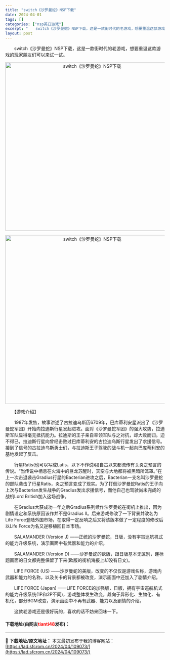 ```yaml
---
title: "switch《沙罗曼蛇》NSP下载"
date: 2024-04-01
tags: []
categories: ["nsp英日游戏"]
excerpt: "　　switch《沙罗曼蛇》NSP下载，这是一款街时代的老游戏，想要重温这款游戏的玩家朋友们可以来试一试。 　　【游戏介绍】 　　1987年发售，故事讲述了古拉迪乌斯历6709年，巴库蒂利安星派出了《沙罗曼蛇军团》开始向拉迪斯行星发起进攻。面对《沙罗曼蛇军团》的强大攻势，拉迪斯军队显得毫无抵抗能力。&hellip;"
layout: post
---
```


 <p>　　switch《沙罗曼蛇》NSP下载，这是一款街时代的老游戏，想要重温这款游戏的玩家朋友们可以来试一试。</p> <p align="center"><img align="" border="0" src="https://lad.sfcrom.cn/wp-content/uploads/2024/04/20240401_660a3beda20bd.webp" width="533" alt="switch《沙罗曼蛇》NSP下载" /></p> <p align="center"><img align="" border="0" src="https://lad.sfcrom.cn/wp-content/uploads/2024/04/20240401_660a3bee0a47d.webp" width="534" alt="switch《沙罗曼蛇》NSP下载" /></p> <p>　　【游戏介绍】</p> <p>　　1987年发售，故事讲述了古拉迪乌斯历6709年，巴库蒂利安星派出了《沙罗曼蛇军团》开始向拉迪斯行星发起进攻。面对《沙罗曼蛇军团》的强大攻势，拉迪斯军队显得毫无抵抗能力。拉迪斯的王子亲自率领军队与之对抗，却大败而归。迫不得已，拉迪斯行星向曾经击败过巴库蒂利安的古拉迪乌斯行星发出了求援信号。接到了信号的古拉迪乌斯勇士们，与拉迪斯王子驾驶的战斗机一起向巴库蒂利安的基地发起了反击。</p> <p>　　行星Ratis(也可以写成Latis，以下不作说明)自古以来都流传有关炎之预言的传说。&ldquo;当传说中栖息在火海中的巨龙苏醒时，天空与大地都将被黑暗所笼罩。&rdquo;在上一次击退袭击Gradius行星的Bacterian进攻之后，Bacterian一支名叫沙罗曼蛇的部队袭击了行星Ratis，炎之预言变成了现实。为了打倒沙罗曼蛇Ratis的王子向上次与Bacterian发生战争的Gradius发出求援信号，而他自己也驾驶尚未完成的战机Lord British加入这场战争。</p> <p>　　在Gradius大获成功一年之后Gradius系列续作沙罗曼蛇在街机上推出，因为剧情设定和系统原因该作并不是Gradius II。后来游戏修改了一下背景并改名为Life Force登陆外国市场，在取得一定反响之后又将该版本做了一定程度的修改后以Life Force为名又逆移植回日本市场。</p> <p>　　SALAMANDER (Version J) &mdash;&mdash;正统的沙罗曼蛇，日版，没有宇宙巡航机式的能力升级系统，演示画面中有武器和能力的介绍。</p> <p>　　SALAMANDER (Version D) &mdash;&mdash;沙罗曼蛇的欧版，跟日版基本无区别，连标题画面的日文都完整保留了下来(欧版的街机海报上却没有日文)。</p> <p>　　LIFE FORCE (US) &mdash;&mdash;沙罗曼蛇的美版，改变的不仅仅是游戏名称，游戏内武器和能力的名称，以及关卡的背景都被改变，演示画面中还加入了剧情介绍。</p> <p>　　LIFE FORCE (Japan) &mdash;&mdash;LIFE FORCE的加强版，日版，拥有宇宙巡航机式的能力升级系统(1P和2P不同)，游戏整体发生改变，趋向于异形化、生物化、有机化，部分BGM改变，演示画面中不再有武器、能力以及剧情的介绍。</p> <p>　　这款老游戏还是很好玩的，喜欢的话不妨来回味一下。</p> <p><h4>下载地址(由网友<font color="red">tianti48</font>发布)：</h4></p> 

---
📖 **下载地址/原文地址：** 本文最初发布于我的博客网站：[https://lad.sfcrom.cn/2024/04/109073/](https://lad.sfcrom.cn/2024/04/109073/)
